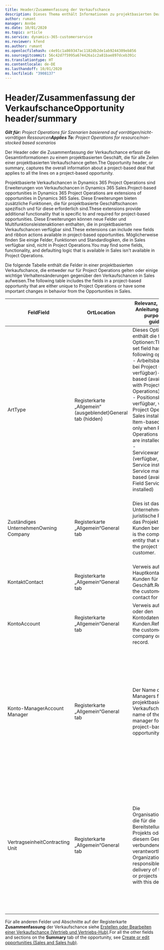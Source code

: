 ```yaml
---
title: Header/Zusammenfassung der Verkaufschance
description: Dieses Thema enthält Informationen zu projektbasierten Deals und den projektbasierten Verkaufschancenpositionen.
author: rumant
manager: Annbe
ms.date: 10/01/2020
ms.topic: article
ms.service: dynamics-365-customerservice
ms.reviewer: kfend
ms.author: rumant
ms.openlocfilehash: c4e91c1a869347ac1182db2de1ab9244309eb856
ms.sourcegitcommit: 56c42d7f5995a674426a1c2a81bae897dceb391c
ms.translationtype: HT
ms.contentlocale: de-DE
ms.lasthandoff: 10/01/2020
ms.locfileid: "3908137"
---
```

# <a name="opportunity-headersummary"></a><span data-ttu-id="7276b-103">Header/Zusammenfassung der Verkaufschance</span><span class="sxs-lookup"><span data-stu-id="7276b-103">Opportunity header/summary</span></span>

<span data-ttu-id="7276b-104">_**Gilt für:** Project Operations für Szenarien basierend auf vorrätigen/nicht-vorrätigen Ressourcen_</span><span class="sxs-lookup"><span data-stu-id="7276b-104">_**Applies To:** Project Operations for resource/non-stocked based scenarios_</span></span>


<span data-ttu-id="7276b-105">Der Header oder die Zusammenfassung der Verkaufschance erfasst die Gesamtinformationen zu einem projektbasierten Geschäft, die für alle Zeilen einer projektbasierten Verkaufschance gelten.</span><span class="sxs-lookup"><span data-stu-id="7276b-105">The Opportunity header, or summary, captures the overall information about a project-based deal that applies to all the lines on a project-based opportunity.</span></span>

<span data-ttu-id="7276b-106">Projektbasierte Verkaufschancen in Dynamics 365 Project Operations sind Erweiterungen von Verkaufschancen in Dynamics 365 Sales.</span><span class="sxs-lookup"><span data-stu-id="7276b-106">Project-based opportunities in Dynamics 365 Project Operations are extensions of opportunities in Dynamics 365 Sales.</span></span> <span data-ttu-id="7276b-107">Diese Erweiterungen bieten zusätzliche Funktionen, die für projektbasierte Geschäftschancen spezifisch und für diese erforderlich sind.</span><span class="sxs-lookup"><span data-stu-id="7276b-107">These extensions provide additional functionality that is specific to and required for project-based opportunities.</span></span> <span data-ttu-id="7276b-108">Diese Erweiterungen können neue Felder und Multifunktionsleistenaktionen enthalten, die in projektbasierten Verkaufschancen verfügbar sind.</span><span class="sxs-lookup"><span data-stu-id="7276b-108">These extensions can include new fields and ribbon actions available in project-based opportunities.</span></span> <span data-ttu-id="7276b-109">Möglicherweise finden Sie einige Felder, Funktionen und Standardlogiken, die in Sales verfügbar sind, nicht in Project Operations.</span><span class="sxs-lookup"><span data-stu-id="7276b-109">You may find some fields, functionality, and defaulting logic that is available in Sales isn't available in Project Operations.</span></span>

<span data-ttu-id="7276b-110">Die folgende Tabelle enthält die Felder in einer projektbasierten Verkaufschance, die entweder nur für Project Operations gelten oder einige wichtige Verhaltensänderungen gegenüber den Verkaufschancen in Sales aufweisen.</span><span class="sxs-lookup"><span data-stu-id="7276b-110">The following table includes the fields in a project-based opportunity that are either unique to Project Operations or have some important changes in behavior from the Opportunities in Sales.</span></span>

| <span data-ttu-id="7276b-111">**Feld**</span><span class="sxs-lookup"><span data-stu-id="7276b-111">**Field**</span></span> | <span data-ttu-id="7276b-112">**Ort**</span><span class="sxs-lookup"><span data-stu-id="7276b-112">**Location**</span></span> | <span data-ttu-id="7276b-113">**Relevanz, Zweck und Anleitung**</span><span class="sxs-lookup"><span data-stu-id="7276b-113">**Relevance, purpose, and guidance**</span></span> | <span data-ttu-id="7276b-114">**Downstream-Auswirkungen**</span><span class="sxs-lookup"><span data-stu-id="7276b-114">**Downstream impact**</span></span> |
| --- | --- | --- | --- |
| <span data-ttu-id="7276b-115">Art</span><span class="sxs-lookup"><span data-stu-id="7276b-115">Type</span></span> | <span data-ttu-id="7276b-116">Registerkarte „Allgemein“ (ausgeblendet)</span><span class="sxs-lookup"><span data-stu-id="7276b-116">General tab (hidden)</span></span> | <span data-ttu-id="7276b-117">Dieses Optionssatzfeld enthält die folgenden Optionen:</span><span class="sxs-lookup"><span data-stu-id="7276b-117">This option set field has the following options:</span></span></br><span data-ttu-id="7276b-118">- Arbeitsbasiert (nur bei Project Operations verfügbar)</span><span class="sxs-lookup"><span data-stu-id="7276b-118">- Work-based (available only with Project Operations)</span></span></br><span data-ttu-id="7276b-119">- Positionsbasiert (nur verfügbar, wenn Project Operations und Sales installiert sind)</span><span class="sxs-lookup"><span data-stu-id="7276b-119">- Item-based (available only when Project Operations and Sales are installed)</span></span></br><span data-ttu-id="7276b-120">- Servicewartungsbasiert (verfügbar, wenn Field Service installiert ist)</span><span class="sxs-lookup"><span data-stu-id="7276b-120">- Service maintenance-based (available when Field Service is installed)</span></span> | <span data-ttu-id="7276b-121">Wenn Sie Project Operations verwenden, wird dieser Feldwert automatisch auf **Arbeitsbasiert** festgelegt. Dadurch wird die Verkaufschance als projektbasiert klassifiziert.</span><span class="sxs-lookup"><span data-stu-id="7276b-121">When you use Project Operations, this field value is automatically set to **Work-based** which classifies the Opportunity as project-based.</span></span> <span data-ttu-id="7276b-122">Eine Verkaufschance sollte projektbasiert sein, um alle projektspezifischen Erweiterungen und Funktionen im nachgelagerten Verkaufsprozess für dieses Geschäft zu aktivieren.</span><span class="sxs-lookup"><span data-stu-id="7276b-122">An Opportunity should be project-based to enable all project-specific extensions and functionality in the downstream sales process for this deal.</span></span> |
| <span data-ttu-id="7276b-123">Zuständiges Unternehmen</span><span class="sxs-lookup"><span data-stu-id="7276b-123">Owning Company</span></span> | <span data-ttu-id="7276b-124">Registerkarte „Allgemein“</span><span class="sxs-lookup"><span data-stu-id="7276b-124">General tab</span></span> | <span data-ttu-id="7276b-125">Dies ist das Unternehmen oder die juristische Person, die das Projekt für den Kunden bereitstellt.</span><span class="sxs-lookup"><span data-stu-id="7276b-125">This is the company or legal entity that will deliver the project for the customer.</span></span> | <span data-ttu-id="7276b-126">Diese Feldinformationen werden in das entsprechende Feld im Projektangebot kopiert, das aus dieser Verkaufschance erstellt wird.</span><span class="sxs-lookup"><span data-stu-id="7276b-126">This field information will be copied to the corresponding field on the Project quote that is created from this Opportunity.</span></span> |
| <span data-ttu-id="7276b-127">Kontakt</span><span class="sxs-lookup"><span data-stu-id="7276b-127">Contact</span></span> | <span data-ttu-id="7276b-128">Registerkarte „Allgemein“</span><span class="sxs-lookup"><span data-stu-id="7276b-128">General tab</span></span> | <span data-ttu-id="7276b-129">Verweis auf den Hauptkontakt des Kunden für dieses Geschäft.</span><span class="sxs-lookup"><span data-stu-id="7276b-129">Reference to the customer's primary contact for this deal.</span></span> | |
| <span data-ttu-id="7276b-130">Konto</span><span class="sxs-lookup"><span data-stu-id="7276b-130">Account</span></span> | <span data-ttu-id="7276b-131">Registerkarte „Allgemein“</span><span class="sxs-lookup"><span data-stu-id="7276b-131">General tab</span></span> | <span data-ttu-id="7276b-132">Verweis auf die Firma oder den Kontodatensatz des Kunden.</span><span class="sxs-lookup"><span data-stu-id="7276b-132">Reference to the customer's company or account record.</span></span> | |
| <span data-ttu-id="7276b-133">Konto-Manager</span><span class="sxs-lookup"><span data-stu-id="7276b-133">Account Manager</span></span> | <span data-ttu-id="7276b-134">Registerkarte „Allgemein“</span><span class="sxs-lookup"><span data-stu-id="7276b-134">General tab</span></span> | <span data-ttu-id="7276b-135">Der Name des Account Managers für diese projektbasierte Verkaufschance.</span><span class="sxs-lookup"><span data-stu-id="7276b-135">The name of the Account manager for this project-based opportunity.</span></span> | <span data-ttu-id="7276b-136">Der Account Manager ist verantwortlich für die Verwaltung der Beziehung zum Kunden bis zum Abschluss dieses Projekts.</span><span class="sxs-lookup"><span data-stu-id="7276b-136">The Account manager is responsible for managing the relationship with the customer through the completion of this project.</span></span> <span data-ttu-id="7276b-137">Basierend auf dem buchbaren Ressourceneintrag, der an den Account Manager gebunden ist, ist die Vertragseinheit voreingestellt.</span><span class="sxs-lookup"><span data-stu-id="7276b-137">Based on the bookable resource record tied to the Account manager, the contracting unit is defaulted.</span></span> |
| <span data-ttu-id="7276b-138">Vertragseinheit</span><span class="sxs-lookup"><span data-stu-id="7276b-138">Contracting Unit</span></span> | <span data-ttu-id="7276b-139">Registerkarte „Allgemein“</span><span class="sxs-lookup"><span data-stu-id="7276b-139">General tab</span></span> | <span data-ttu-id="7276b-140">Die Organisationseinheit, die für die Bereitstellung des Projekts oder der mit diesem Geschäft verbundenen Projekte verantwortlich ist.</span><span class="sxs-lookup"><span data-stu-id="7276b-140">The Organization unit that is responsible for the delivery of the project or projects associated with this deal.</span></span> | <span data-ttu-id="7276b-141">Die Vertragseinheit ist die Abteilung des Unternehmens, die die Projekte nach Abschluss des Geschäfts abschließt.</span><span class="sxs-lookup"><span data-stu-id="7276b-141">The contracting unit is the division of the company that will complete the project(s) after the deal is closed.</span></span> <span data-ttu-id="7276b-142">Jede Vertragseinheit hat eine Währung, und diese Währung wird verwendet, um geschätzte und tatsächliche Kosten zu melden, die während des Projekts anfallen.</span><span class="sxs-lookup"><span data-stu-id="7276b-142">Every contracting unit has a currency, and this currency is used to report estimated and actual costs incurred during the project.</span></span> |

<span data-ttu-id="7276b-143">Für alle anderen Felder und Abschnitte auf der Registerkarte **Zusammenfassung** der Verkaufschance siehe [Erstellen oder Bearbeiten einer Verkaufschance (Vertrieb und Vertriebs-Hub)](https://docs.microsoft.com/dynamics365/sales-enterprise/create-edit-opportunity-sales).</span><span class="sxs-lookup"><span data-stu-id="7276b-143">For all the other fields and sections on the **Summary** tab of the opportunity, see [Create or edit opportunities (Sales and Sales hub)](https://docs.microsoft.com/dynamics365/sales-enterprise/create-edit-opportunity-sales).</span></span>
